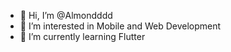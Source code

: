 - 👋 Hi, I’m @Almondddd
- 👀 I’m interested in Mobile and Web Development
- 🌱 I’m currently learning Flutter

<!---
Almondddd/Almondddd is a ✨ special ✨ repository because its `README.md` (this file) appears on your GitHub profile.
You can click the Preview link to take a look at your changes.
--->
